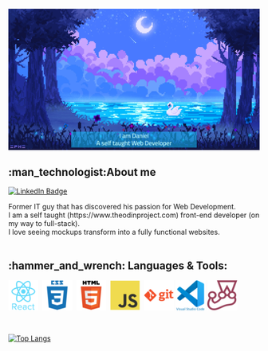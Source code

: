 ![alt text](githubprofile.jpg)
  <div id='about'>
    <h2>:man_technologist:About me</h1>
    <a href="https://www.linkedin.com/in/daniel-cohen-dc/">
    <img src="https://img.shields.io/badge/LinkedIn-blue?style=for-the-badge&logo=linkedin&logoColor=white" alt="LinkedIn Badge"/>
  </a>
    <br>
<p>
  Former IT guy that has discovered his passion for Web Development.<br>
  I am a self taught (https://www.theodinproject.com) front-end developer (on my way to full-stack).<br>
  I love seeing mockups transform into a fully functional websites.<br>
  <br>
  </p>
    </div>
<div id='skills'>
  <h2>:hammer_and_wrench: Languages & Tools:</h2>
  <p>
    <div>
  <img src="https://github.com/devicons/devicon/blob/master/icons/react/react-original-wordmark.svg" title="React" alt="React" width="60" height="60"/>&nbsp;
  <img src="https://github.com/devicons/devicon/blob/master/icons/css3/css3-plain-wordmark.svg"  title="CSS3" alt="CSS" width="60" height="60"/>&nbsp;
  <img src="https://github.com/devicons/devicon/blob/master/icons/html5/html5-original-wordmark.svg" title="HTML5" alt="HTML" width="60" height="60"/>&nbsp;
  <img src="https://github.com/devicons/devicon/blob/master/icons/javascript/javascript-original.svg" title="JavaScript" alt="JavaScript" width="60" height="60"/>&nbsp;
  <img src="https://github.com/devicons/devicon/blob/master/icons/git/git-plain-wordmark.svg" title="Git" **alt="Git" width="60" height="60"/>
  <img src="https://github.com/devicons/devicon/blob/master/icons/vscode/vscode-original-wordmark.svg" title="VSCode" **alt="VSCode" width="60" height="60"/>
  <img src="https://github.com/devicons/devicon/blob/master/icons/jest/jest-plain.svg" title="Jest" **alt="Jest" width="60" height="60"/>
</div>
  </p>
</div>
<br>

[![Top Langs](https://github-readme-stats.vercel.app/api/top-langs/?username=unartcs&layout=compact&theme=vision-friendly-dark)](https://github.com/unartcs/github-readme-stats)
